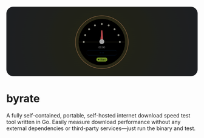 ![Banner](./banner.png)

# byrate

A fully self-contained, portable, self-hosted internet download speed test tool written in Go. Easily measure download performance without any external dependencies or third-party services—just run the binary and test.